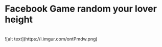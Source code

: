 <h1>Facebook Game random your lover height</h1>

<br />
![alt text](https://i.imgur.com/ontPmdw.png)
